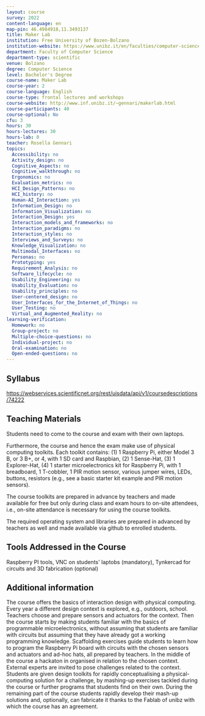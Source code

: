 ```yaml
---
layout: course
survey: 2022
content-language: en
map-pin: 46.4984918,11.3493137
title: Maker Lab
institution: Free University of Bozen-Bolzano
institution-website: https://www.unibz.it/en/faculties/computer-science/bachelor-computer-science/course-offering/ 
department: Faculty of Computer Science
department-type: scientific
venue: Bolzano
degree: Computer Science
level: Bachelor's Degree
course-name: Maker Lab
course-year: 2
course-language: English
course-type: frontal lectures and workshops
course-website: http://www.inf.unibz.it/~gennari/makerlab.html
course-participants: 40
course-optional: No
cfu: 3
hours: 30
hours-lectures: 30
hours-lab: 0
teacher: Rosella Gennari
topics: 
  Accessibility: no
  Activity_design: no
  Cognitive_Aspects: no
  Cognitive_walkthrough: no
  Ergonomics: no
  Evaluation_metrics: no
  HCI_Design_Patterns: no
  HCI_history: no
  Human-AI_Interaction: yes
  Information_Design: no
  Information_Visualization: no
  Interaction_Design: yes
  Interaction_models_and_frameworks: no
  Interaction_paradigms: no
  Interaction_styles: no
  Interviews_and_Surveys: no
  Knowledge_Visualization: no
  Multimodal_Interfaces: no
  Personas: no
  Prototyping: yes
  Requirement_Analysis: no
  Software_lifecycle: no
  Usability_Engineering: no
  Usability_Evaluation: no
  Usability_principles: no
  User-centered_design: no
  User_Interfaces_for_the_Internet_of_Things: no
  User_Testing: no
  Virtual_and_Augmented_Reality: no
learning-verification: 
  Homework: no 
  Group-project: no 
  Multiple-choice-questions: no 
  Individual-project: no 
  Oral-examination: no 
  Open-ended-questions: no 
---
```



## Syllabus 
https://webservices.scientificnet.org/rest/uisdata/api/v1/coursedescriptions/74222

## Teaching Materials 
Students need to come to the course and exam with their own laptops.

Furthermore, the course and hence the exam make use of physical computing toolkits. Each toolkit contains:
(1) 1 Raspberry Pi, either Model 3 B, or 3 B+, or 4, with 1 SD card and Raspbian,
(2) 1 Sense-Hat,
(3) 1 Explorer-Hat,
(4) 1 starter microelectronics kit for Raspberry Pi, with 1 breadboard, 1 T-cobbler, 1 PIR motion sensor, various jumper wires, LEDs, buttons, resistors (e.g., see a basic starter kit example and PIR motion sensors).

The course toolkits are prepared in advance by teachers and made available for free but only during class and exam hours to on-site attendees, i.e., on-site attendance is necessary for using the course toolkits. 

The required operating system and libraries are prepared in advanced by teachers as well and made available via github to enrolled students. 

## Tools Addressed in the Course 
Raspberry PI tools, VNC on students' laptobs (mandatory), Tynkercad for circuits and 3D fabrication (optional) 

## Additional information 
The course offers the basics of interaction design with physical computing. Every year a different design context is explored, e.g., outdoors, school. Teachers choose and prepare sensors and actuators for the context. Then the course starts by making students familiar with the basics of programmable microelectronics, without assuming that students are familiar with circuits but assuming that they have already got a working programming knowledge. Scaffolding exercises guide students to learn how to program the Raspberry Pi board with circuits with the chosen sensors and actuators and ad-hoc hats, all prepared by teachers. In the middle of the course a hackaton in organised in relation to the chosen context. External experts are invited to pose challenges related to the context. Students are given design toolkits for rapidly conceptualising a physical-computing solution for a challenge, by mashing-up exercises tackled during the course or further programs that students find on their own. During the remaining part of the course students rapidly develop their mash-up solutions and, optionally, can fabricate it thanks to the Fablab of unibz with which the course has an agreement. 
